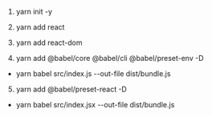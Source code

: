 1) yarn init -y
2) yarn add react
3) yarn add react-dom

4) yarn add @babel/core @babel/cli @babel/preset-env -D
  - yarn babel src/index.js --out-file dist/bundle.js
5) yarn add @babel/preset-react -D
  - yarn babel src/index.jsx --out-file dist/bundle.js